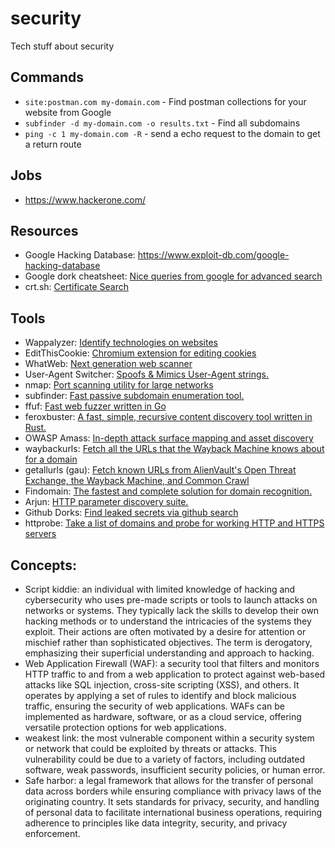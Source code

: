 # security
Tech stuff about security

## Commands
- `site:postman.com my-domain.com` - Find postman collections for your website from Google
- `subfinder -d my-domain.com -o results.txt` - Find all subdomains
- `ping -c 1 my-domain.com -R` - send a echo request to the domain to get a return route

## Jobs
- https://www.hackerone.com/

## Resources

- Google Hacking Database: https://www.exploit-db.com/google-hacking-database
- Google dork cheatsheet: [Nice queries from google for advanced search](https://gist.github.com/sundowndev/283efaddbcf896ab405488330d1bbc06)
- crt.sh: [Certificate Search](https://crt.sh/)

## Tools
- Wappalyzer: [Identify technologies on websites](https://www.wappalyzer.com/apps/)
- EditThisCookie: [Chromium extension for editing cookies](https://www.editthiscookie.com/)
- WhatWeb: [Next generation web scanner](https://github.com/urbanadventurer/WhatWeb)
- User-Agent Switcher: [Spoofs & Mimics User-Agent strings.](https://chromewebstore.google.com/detail/djflhoibgkdhkhhcedjiklpkjnoahfmg)
- nmap: [Port scanning utility for large networks](https://formulae.brew.sh/formula/nmap)
- subfinder: [Fast passive subdomain enumeration tool.](https://github.com/projectdiscovery/subfinder)
- ffuf: [Fast web fuzzer written in Go](https://github.com/ffuf/ffuf)
- feroxbuster: [A fast, simple, recursive content discovery tool written in Rust.](https://github.com/epi052/feroxbuster)
- OWASP Amass: [In-depth attack surface mapping and asset discovery](https://github.com/owasp-amass/amass)
- waybackurls: [Fetch all the URLs that the Wayback Machine knows about for a domain](https://github.com/tomnomnom/waybackurls)
- getallurls (gau): [Fetch known URLs from AlienVault's Open Threat Exchange, the Wayback Machine, and Common Crawl](https://github.com/lc/gau)
- Findomain: [The fastest and complete solution for domain recognition.](https://github.com/Findomain/Findomain)
- Arjun: [HTTP parameter discovery suite.](https://github.com/s0md3v/Arjun)
- Github Dorks: [Find leaked secrets via github search](https://github.com/techgaun/github-dorks)
- httprobe: [Take a list of domains and probe for working HTTP and HTTPS servers](https://github.com/tomnomnom/httprobe)

## Concepts:

- Script kiddie: an individual with limited knowledge of hacking and cybersecurity who uses pre-made scripts or tools to launch attacks on networks or systems. They typically lack the skills to develop their own hacking methods or to understand the intricacies of the systems they exploit. Their actions are often motivated by a desire for attention or mischief rather than sophisticated objectives. The term is derogatory, emphasizing their superficial understanding and approach to hacking.
- Web Application Firewall (WAF): a security tool that filters and monitors HTTP traffic to and from a web application to protect against web-based attacks like SQL injection, cross-site scripting (XSS), and others. It operates by applying a set of rules to identify and block malicious traffic, ensuring the security of web applications. WAFs can be implemented as hardware, software, or as a cloud service, offering versatile protection options for web applications.
- weakest link: the most vulnerable component within a security system or network that could be exploited by threats or attacks. This vulnerability could be due to a variety of factors, including outdated software, weak passwords, insufficient security policies, or human error.
- Safe harbor: a legal framework that allows for the transfer of personal data across borders while ensuring compliance with privacy laws of the originating country. It sets standards for privacy, security, and handling of personal data to facilitate international business operations, requiring adherence to principles like data integrity, security, and privacy enforcement.
